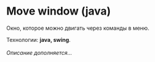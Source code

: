 # Move window (java)
Окно, которое можно двигать через команды в меню.

Технологии: **java, swing**.
<br><br>
*Описание дополняется...*

